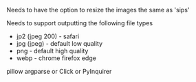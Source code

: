 Needs to have the option to resize the images the same as 'sips'

Needs to support outputting the following file types
* jp2 (jpeg 200) - safari
* jpg (jpeg) - default low quality
* png - default high quality
* webp - chrome firefox edge

pillow
argparse or Click or PyInquirer
